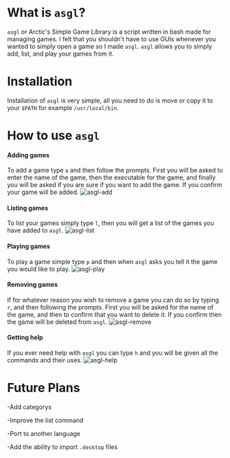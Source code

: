 # What is `asgl`?

`asgl` or Arctic's Simple Game Library is a script written in bash made for managing games.  I felt that you shouldn't have to use GUIs whenever you wanted to simply open a game so I made `asgl`.  `asgl` allows you to simply add, list, and play your games from it.

# Installation
Installation of `asgl` is very simple, all you need to do is move or copy it to your `$PATH` for example `/usr/local/bin`.

# How to use `asgl`
#### Adding games
To add a game type `a` and then follow the prompts.  First you will be asked to enter the name of the game, then the executable for the game, and finally you will be asked if you are sure if you want to add the game.  If you confirm your game will be added.
![asgl-add](https://gitlab.com/ArcticTheRogue/asgl/raw/master/Screenshots/asgl-add.png)
#### Listing games
To list your games simply type `l`, then you will get a list of the games you have added to `asgl`.
![asgl-list](https://gitlab.com/ArcticTheRogue/asgl/raw/master/Screenshots/asgl-list.png)
#### Playing games
To play a game simple type `p` and then when `asgl` asks you tell it the game you would like to play.
![asgl-play](https://gitlab.com/ArcticTheRogue/asgl/raw/master/Screenshots/asgl-play.png)
#### Removing games
If for whatever reason you wish to remove a game you can do so by typing `r`, and then following the prompts.  First you will be asked for the name of the game, and then to confirm that you want to delete it.  If you confirm then the game will be deleted from `asgl`.
![asgl-remove](https://gitlab.com/ArcticTheRogue/asgl/raw/master/Screenshots/asgl-remove.png)
#### Getting help
If you ever need help with `asgl` you can type `h` and you will be given all the commands and their uses.
![asgl-help](https://gitlab.com/ArcticTheRogue/asgl/raw/master/Screenshots/asgl-help.png)

# Future Plans
-Add categorys

-Improve the list command

-Port to another language

-Add the ability to import `.desktop` files
